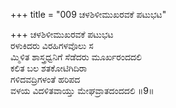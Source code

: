 +++
title = "009 ಚಳಶಿಳೀಮುಖರವಕೆ ಪಟುಭಟ"

+++
ಚಳಶಿಳೀಮುಖರವಕೆ ಪಟುಭಟ  
ರಳುಕಿದರು ವಿರಹಿಗಳವೊಲು ಸ  
ಮ್ಮಿಳಿತ ಶಾಸ್ತ್ರಧ್ವನಿಗೆ ಸೆಡೆದರು ಮೂರ್ಖರಂದದಲಿ  
ಕಲಿತ ಬಲ ಶತಕೋಟಿಗಿದಿರಾ  
ಗಳಿದವದ್ರಿಗಳಂತೆ ಹರಿಪದ  
ವಳಯ ವಿದಳಿತವಾಯ್ತು ಮೇಘವ್ರಾತದಂದದಲಿ      ॥9॥